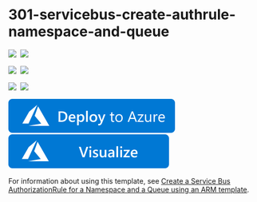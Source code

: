 # 301-servicebus-create-authrule-namespace-and-queue

<IMG SRC="https://azurequickstartsservice.blob.core.windows.net/badges/301-servicebus-create-authrule-namespace-and-queue/PublicLastTestDate.svg" />&nbsp;
<IMG SRC="https://azurequickstartsservice.blob.core.windows.net/badges/301-servicebus-create-authrule-namespace-and-queue/PublicDeployment.svg" />&nbsp;

<IMG SRC="https://azurequickstartsservice.blob.core.windows.net/badges/301-servicebus-create-authrule-namespace-and-queue/FairfaxLastTestDate.svg" />&nbsp;
<IMG SRC="https://azurequickstartsservice.blob.core.windows.net/badges/301-servicebus-create-authrule-namespace-and-queue/FairfaxDeployment.svg" />&nbsp;

<IMG SRC="https://azurequickstartsservice.blob.core.windows.net/badges/301-servicebus-create-authrule-namespace-and-queue/BestPracticeResult.svg" />&nbsp;
<IMG SRC="https://azurequickstartsservice.blob.core.windows.net/badges/301-servicebus-create-authrule-namespace-and-queue/CredScanResult.svg" />&nbsp;

<a href="https://portal.azure.com/#create/Microsoft.Template/uri/https%3A%2F%2Fraw.githubusercontent.com%2FAzure%2Fazure-quickstart-templates%2Fmaster%2F301-servicebus-create-authrule-namespace-and-queue%2Fazuredeploy.json" target="_blank">
    <img src="https://raw.githubusercontent.com/Azure/azure-quickstart-templates/master/1-CONTRIBUTION-GUIDE/images/deploytoazure.svg?sanitize=true"/>
</a>

<a href="http://armviz.io/#/?load=https%3A%2F%2Fraw.githubusercontent.com%2FAzure%2Fazure-quickstart-templates%2Fmaster%2F301-servicebus-create-authrule-namespace-and-queue%2Fazuredeploy.json" target="_blank">
    <img src="https://raw.githubusercontent.com/Azure/azure-quickstart-templates/master/1-CONTRIBUTION-GUIDE/images/visualizebutton.svg?sanitize=true"/>
</a>

For information about using this template, see [Create a Service Bus AuthorizationRule for a Namespace and a Queue using an ARM template](http://azure.microsoft.com/documentation/articles/service-bus-resource-manager-namespace-auth-rule/).

